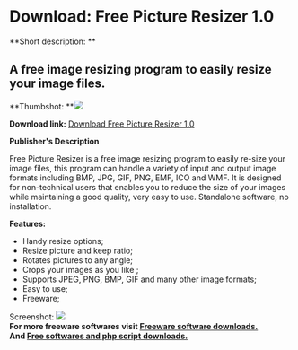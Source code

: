# Download: Free Picture Resizer 1.0

**Short description: **

## A free image resizing program to easily resize your image files.

  
**Thumbshot: **![](http://www.freewarefiles.com/screenshot/freepicresizer_md.jpg)   
  
**Download link:** [Download Free Picture Resizer 1.0](http://freesoftwares.boysofts.com/Free-Picture-Resizer_program_66231.html)  
  

**Publisher's Description**  
  

Free Picture Resizer is a free image resizing program to easily re-size your
image files, this program can handle a variety of input and output image
formats including BMP, JPG, GIF, PNG, EMF, ICO and WMF. It is designed for
non-technical users that enables you to reduce the size of your images while
maintaining a good quality, very easy to use. Standalone software, no
installation.

**Features:**

  * Handy resize options; 
  * Resize picture and keep ratio; 
  * Rotates pictures to any angle; 
  * Crops your images as you like ; 
  * Supports JPEG, PNG, BMP, GIF and many other image formats; 
  * Easy to use; 
  * Freeware; 

  
  
Screenshot: ![](http://www.freewarefiles.com/screenshot/freepicresizer.jpg)  
**For more freeware softwares visit [Freeware software downloads.](http://freesoftwares.boysofts.com/)**   
**And [Free softwares and php script downloads.](http://www.boysofts.com/)**

